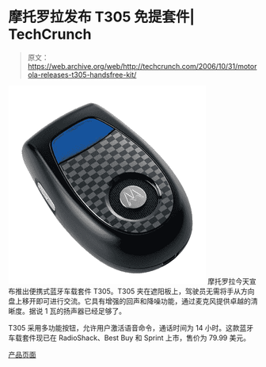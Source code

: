 # 摩托罗拉发布 T305 免提套件| TechCrunch

> 原文：<https://web.archive.org/web/http://techcrunch.com/2006/10/31/motorola-releases-t305-handsfree-kit/>

![](img/d4b9d69fdfc3c63883a43ee21b45e8a9.png)
摩托罗拉今天宣布推出便携式蓝牙车载套件 T305。T305 夹在遮阳板上，驾驶员无需将手从方向盘上移开即可进行交流。它具有增强的回声和降噪功能，通过麦克风提供卓越的清晰度。据说 1 瓦的扬声器已经足够了。

T305 采用多功能按钮，允许用户激活语音命令，通话时间为 14 小时。这款蓝牙车载套件现已在 RadioShack、Best Buy 和 Sprint 上市，售价为 79.99 美元。

[产品页面](https://web.archive.org/web/20160407214232/http://www.motorola.com/motoinfo/product/details.jsp?globalObjectId=153)
